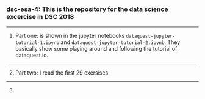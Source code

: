 ### dsc-esa-4: This is the repository for the data science excercise in DSC 2018

---

1) Part one: is shown in the jupyter notebooks `dataquest-jupyter-tutorial-1.ipynb` and `dataquest-jupyter-tutorial-2.ipynb`. They basically show some playing around and following the tutorial of dataquest.io.

---

2) Part two: I read the first 29 exersises

---

3)
